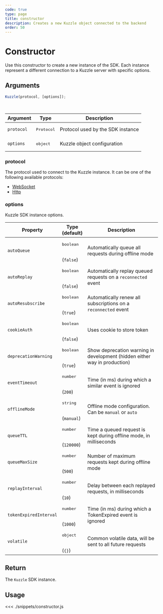 ```yaml
---
code: true
type: page
title: constructor
description: Creates a new Kuzzle object connected to the backend
order: 50
---
```


# Constructor

Use this constructor to create a new instance of the SDK.
Each instance represent a different connection to a Kuzzle server with specific options.

## Arguments

```js
Kuzzle(protocol, [options]);
```

<br/>

| Argument   | Type                | Description                       |
| ---------- | ------------------- | --------------------------------- |
| `protocol` | <pre>Protocol</pre> | Protocol used by the SDK instance |
| `options`  | <pre>object</pre>   | Kuzzle object configuration       |

### protocol

The protocol used to connect to the Kuzzle instance.
It can be one of the following available protocols:

- [WebSocket](/sdk/js/7/protocols/websocket)
- [Http](/sdk/js/7/protocols/http)

### options

Kuzzle SDK instance options.

| Property               | Type<br/>(default)               | Description                                                               |
| ---------------------- | -------------------------------- | ------------------------------------------------------------------------- |
| `autoQueue`            | <pre>boolean</pre><br/>(`false`) | Automatically queue all requests during offline mode                      |
| `autoReplay`           | <pre>boolean</pre><br/>(`false`) | Automatically replay queued requests on a `reconnected` event             |
| `autoResubscribe`      | <pre>boolean</pre><br/>(`true`)  | Automatically renew all subscriptions on a `reconnected` event            |
| `cookieAuth`           | <pre>boolean</pre><br/>(`false`) | Uses cookie to store token                                                |
| `deprecationWarning`   | <pre>boolean</pre><br />(`true`) | Show deprecation warning in development (hidden either way in production) |
| `eventTimeout`         | <pre>number</pre><br/>(`200`)    | Time (in ms) during which a similar event is ignored                      |
| `offlineMode`          | <pre>string</pre><br/>(`manual`) | Offline mode configuration. Can be `manual` or `auto`                     |
| `queueTTL`             | <pre>number</pre><br/>(`120000`) | Time a queued request is kept during offline mode, in milliseconds        |
| `queueMaxSize`         | <pre>number</pre><br/>(`500`)    | Number of maximum requests kept during offline mode                       |
| `replayInterval`       | <pre>number</pre><br/>(`10`)     | Delay between each replayed requests, in milliseconds                     |
| `tokenExpiredInterval` | <pre>number</pre><br/>(`1000`)   | Time (in ms) during which a TokenExpired event is ignored                 |
| `volatile`             | <pre>object</pre><br/>(`{}`)     | Common volatile data, will be sent to all future requests                 |

## Return

The `Kuzzle` SDK instance.

## Usage

<<< ./snippets/constructor.js

